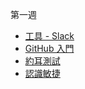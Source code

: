 第一週

* [工具 - Slack](/tools/slack/README.md)
* [GitHub 入門](/vcs/github/README.md)
* [約耳測試](/joel/joel-test/README.md)
* [認識敏捷](/agile/README.md)
